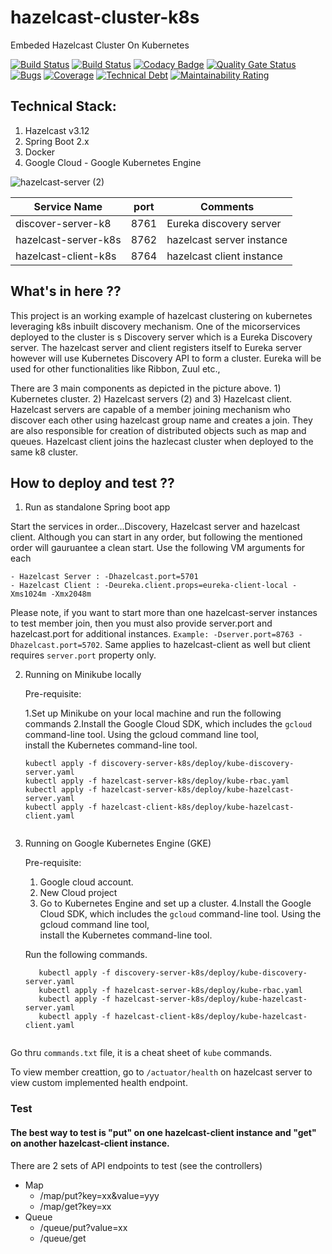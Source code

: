 # hazelcast-cluster-k8s
Embeded Hazelcast Cluster On Kubernetes

[![Build Status](http://34.68.205.106/jenkins/buildStatus/icon?job=hazelcast-cluster-master-build&subject=Master%20Build)](http://34.68.205.106/jenkins/job/hazelcast-cluster-master-build/)       [![Build Status](http://34.68.205.106/jenkins/buildStatus/icon?job=hazelcast-cluster-mutation-test&subject=Mutation%20Test)](http://34.68.205.106/jenkins/job/hazelcast-cluster-mutation-test/)    [![Codacy Badge](https://api.codacy.com/project/badge/Grade/e9e89cc98f5d4b0f9fd80d18c9935981)](https://www.codacy.com?utm_source=github.com&amp;utm_medium=referral&amp;utm_content=athulravindran87/hazelcast-cluster&amp;utm_campaign=Badge_Grade)     [![Quality Gate Status](http://34.67.51.46/api/project_badges/measure?project=com.athul%3Ahazelcast-cluster&metric=alert_status)](http://34.67.51.46/dashboard?id=com.athul%3Ahazelcast-cluster)       [![Bugs](http://34.67.51.46/api/project_badges/measure?project=com.athul%3Ahazelcast-cluster&metric=bugs)](http://34.67.51.46/dashboard?id=com.athul%3Ahazelcast-cluster)    [![Coverage](http://34.67.51.46/api/project_badges/measure?project=com.athul%3Ahazelcast-cluster&metric=coverage)](http://34.67.51.46/dashboard?id=com.athul%3Ahazelcast-cluster)    [![Technical Debt](http://34.67.51.46/api/project_badges/measure?project=com.athul%3Ahazelcast-cluster&metric=sqale_index)](http://34.67.51.46/dashboard?id=com.athul%3Ahazelcast-cluster)   [![Maintainability Rating](http://34.67.51.46/api/project_badges/measure?project=com.athul%3Ahazelcast-cluster&metric=sqale_rating)](http://34.67.51.46/dashboard?id=com.athul%3Ahazelcast-cluster)

## Technical Stack:                   	         
1) Hazelcast v3.12                                         
2) Spring Boot 2.x
3) Docker
4) Google Cloud - Google Kubernetes Engine

![hazelcast-server (2)](https://user-images.githubusercontent.com/5833938/60470478-90022880-9c2e-11e9-9c0f-cd30afbcd607.jpg)

| Service Name        | port | Comments                       |  
| ------------------- | -----| -------------------------------|
| discover-server-k8    | 8761 | Eureka discovery server        |
| hazelcast-server-k8s  | 8762 | hazelcast server instance    |
| hazelcast-client-k8s  | 8764 | hazelcast client instance   |

## What's in here ??
This project is an working example of hazelcast clustering on kubernetes leveraging k8s inbuilt discovery mechanism. 
One of the micorservices deployed to the cluster is s Discovery server which is a Eureka Discovery server. The hazelcast server and client registers itself to Eureka server however will use Kubernetes Discovery API to form a cluster. Eureka will be used for other functionalities like Ribbon, Zuul etc.,

There are 3 main components as depicted in the picture above. 1) Kubernetes cluster. 2) Hazelcast servers (2) and 3) Hazelcast client. Hazelcast servers are capable of a member joining mechanism who discover each other using hazelcast group name and creates a join. They are also responsible for creation of distributed objects such as map and queues. Hazelcast client joins the hazlecast cluster when deployed to the same k8 cluster. 

## How to deploy and test ??
1. Run as standalone Spring boot app

Start the services in order...Discovery, Hazelcast server and hazelcast client. Although you can start in any order, but following the mentioned order will gauruantee a clean start. Use the following VM arguments for each
```
- Hazelcast Server : -Dhazelcast.port=5701
- Hazelcast Client : -Deureka.client.props=eureka-client-local -Xms1024m -Xmx2048m
```
   Please note, if you want to start more than one hazelcast-server instances to test member join, then you must also provide    server.port and hazelcast.port for additional instances. 
   `Example: -Dserver.port=8763 -Dhazelcast.port=5702`. 
   Same applies to hazelcast-client as well but client requires `server.port` property only.
   
 2. Running on Minikube locally
   
    Pre-requisite: 
    
      1.Set up Minikube on your local machine and run the following commands
      2.Install the Google Cloud SDK, which includes the `gcloud` command-line tool. Using the gcloud command line tool,       
      install the Kubernetes command-line tool. 
    ```
    kubectl apply -f discovery-server-k8s/deploy/kube-discovery-server.yaml
    kubectl apply -f hazelcast-server-k8s/deploy/kube-rbac.yaml   
    kubectl apply -f hazelcast-server-k8s/deploy/kube-hazelcast-server.yaml
    kubectl apply -f hazelcast-client-k8s/deploy/kube-hazelcast-client.yaml
   
    
 3. Running on Google Kubernetes Engine (GKE)
    
    Pre-requisite: 
      1. Google cloud account.
      2. New Cloud project
      3. Go to Kubernetes Engine and set up a cluster.
      4.Install the Google Cloud SDK, which includes the `gcloud` command-line tool. Using the gcloud command line tool,       
      install the Kubernetes command-line tool. 
      
    Run the following commands.
    
    ```
       kubectl apply -f discovery-server-k8s/deploy/kube-discovery-server.yaml
       kubectl apply -f hazelcast-server-k8s/deploy/kube-rbac.yaml
       kubectl apply -f hazelcast-server-k8s/deploy/kube-hazelcast-server.yaml
       kubectl apply -f hazelcast-client-k8s/deploy/kube-hazelcast-client.yaml


   Go thru `commands.txt` file, it is a cheat sheet of `kube` commands.
    
To view member creattion, go to ```/actuator/health``` on hazelcast server to view custom implemented health endpoint.      
    
 ### Test
 
 #### The best way to test is "put" on one hazelcast-client instance and "get" on another hazelcast-client instance. 
 
 There are 2 sets of API endpoints to test (see the controllers)
- Map
   - /map/put?key=xx&value=yyy
   - /map/get?key=xx
- Queue
   - /queue/put?value=xx
   - /queue/get
   

